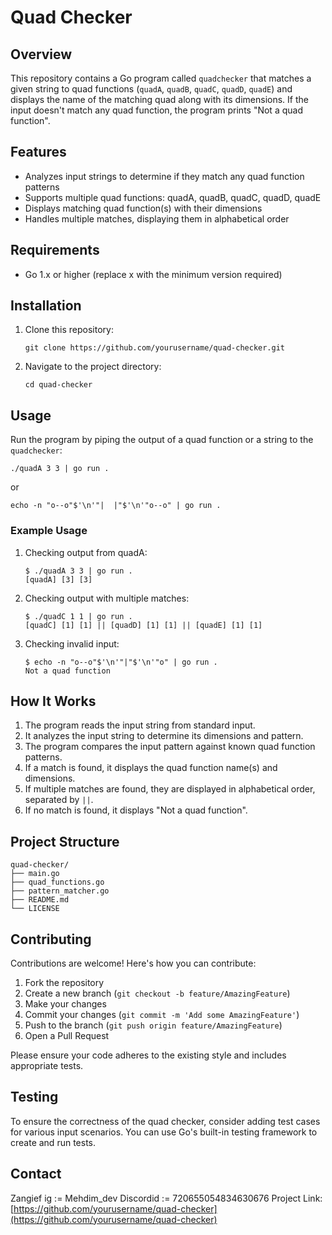 # Quad Checker

## Overview

This repository contains a Go program called `quadchecker` that matches a given string to quad functions (`quadA`, `quadB`, `quadC`, `quadD`, `quadE`) and displays the name of the matching quad along with its dimensions. If the input doesn't match any quad function, the program prints "Not a quad function".

## Features

- Analyzes input strings to determine if they match any quad function patterns
- Supports multiple quad functions: quadA, quadB, quadC, quadD, quadE
- Displays matching quad function(s) with their dimensions
- Handles multiple matches, displaying them in alphabetical order

## Requirements

- Go 1.x or higher (replace x with the minimum version required)

## Installation

1. Clone this repository:
   ```
   git clone https://github.com/yourusername/quad-checker.git
   ```
2. Navigate to the project directory:
   ```
   cd quad-checker
   ```

## Usage

Run the program by piping the output of a quad function or a string to the `quadchecker`:

```
./quadA 3 3 | go run .
```

or

```
echo -n "o--o"$'\n'"|  |"$'\n'"o--o" | go run .
```

### Example Usage

1. Checking output from quadA:
   ```
   $ ./quadA 3 3 | go run .
   [quadA] [3] [3]
   ```

2. Checking output with multiple matches:
   ```
   $ ./quadC 1 1 | go run .
   [quadC] [1] [1] || [quadD] [1] [1] || [quadE] [1] [1]
   ```

3. Checking invalid input:
   ```
   $ echo -n "o--o"$'\n'"|"$'\n'"o" | go run .
   Not a quad function
   ```

## How It Works

1. The program reads the input string from standard input.
2. It analyzes the input string to determine its dimensions and pattern.
3. The program compares the input pattern against known quad function patterns.
4. If a match is found, it displays the quad function name(s) and dimensions.
5. If multiple matches are found, they are displayed in alphabetical order, separated by `||`.
6. If no match is found, it displays "Not a quad function".

## Project Structure

```
quad-checker/
├── main.go
├── quad_functions.go
├── pattern_matcher.go
├── README.md
└── LICENSE
```

## Contributing

Contributions are welcome! Here's how you can contribute:

1. Fork the repository
2. Create a new branch (`git checkout -b feature/AmazingFeature`)
3. Make your changes
4. Commit your changes (`git commit -m 'Add some AmazingFeature'`)
5. Push to the branch (`git push origin feature/AmazingFeature`)
6. Open a Pull Request

Please ensure your code adheres to the existing style and includes appropriate tests.

## Testing

To ensure the correctness of the quad checker, consider adding test cases for various input scenarios. You can use Go's built-in testing framework to create and run tests.

## Contact
Zangief
ig := Mehdim_dev
Discordid := 720655054834630676
Project Link: [https://github.com/yourusername/quad-checker](https://github.com/yourusername/quad-checker)
